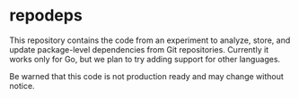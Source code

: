 # repodeps

This repository contains the code from an experiment to analyze, store, and
update package-level dependencies from Git repositories. Currently it works
only for Go, but we plan to try adding support for other languages.

Be warned that this code is not production ready and may change without notice.
